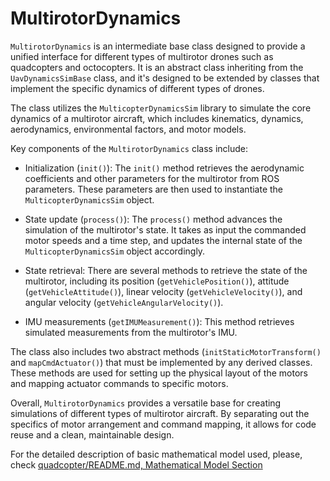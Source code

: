 # MultirotorDynamics

`MultirotorDynamics` is an intermediate base class designed to provide a unified interface for different types of multirotor drones such as quadcopters and octocopters. It is an abstract class inheriting from the `UavDynamicsSimBase` class, and it's designed to be extended by classes that implement the specific dynamics of different types of drones. 

The class utilizes the `MulticopterDynamicsSim` library to simulate the core dynamics of a multirotor aircraft, which includes kinematics, dynamics, aerodynamics, environmental factors, and motor models.

Key components of the `MultirotorDynamics` class include:

- Initialization (`init()`): The `init()` method retrieves the aerodynamic coefficients and other parameters for the multirotor from ROS parameters. These parameters are then used to instantiate the `MulticopterDynamicsSim` object.

- State update (`process()`): The `process()` method advances the simulation of the multirotor's state. It takes as input the commanded motor speeds and a time step, and updates the internal state of the `MulticopterDynamicsSim` object accordingly.

- State retrieval: There are several methods to retrieve the state of the multirotor, including its position (`getVehiclePosition()`), attitude (`getVehicleAttitude()`), linear velocity (`getVehicleVelocity()`), and angular velocity (`getVehicleAngularVelocity()`).

- IMU measurements (`getIMUMeasurement()`): This method retrieves simulated measurements from the multirotor's IMU.

The class also includes two abstract methods (`initStaticMotorTransform()` and `mapCmdActuator()`) that must be implemented by any derived classes. These methods are used for setting up the physical layout of the motors and mapping actuator commands to specific motors.

Overall, `MultirotorDynamics` provides a versatile base for creating simulations of different types of multirotor aircraft. By separating out the specifics of motor arrangement and command mapping, it allows for code reuse and a clean, maintainable design.


For the detailed description of basic mathematical model used, please, check [quadcopter/README.md, Mathematical Model Section](../quadcopter/README.md)